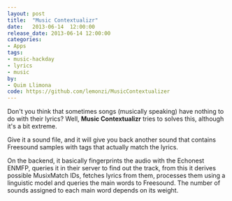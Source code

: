 ```yaml
---
layout: post
title:  "Music Contextualizr"
date:   2013-06-14  12:00:00
release_date: 2013-06-14 12:00:00
categories: 
- Apps
tags:
- music-hackday 
- lyrics
- music
by: 
- Quim Llimona
code: https://github.com/lemonzi/MusicContextualizer
---
```


Don't you think that sometimes songs (musically speaking) have nothing to do with their lyrics? Well, **Music Contextualizr** tries to solves this, although it's a bit extreme.

Give it a sound file, and it will give you back another sound that contains Freesound samples with tags that actually match the lyrics.

On the backend, it basically fingerprints the audio with the Echonest ENMFP, queries it in their server to find out the track, from this it derives possible MusixMatch IDs, fetches lyrics from them, processes them using a linguistic model and queries the main words to Freesound. The number of sounds assigned to each main word depends on its weight.